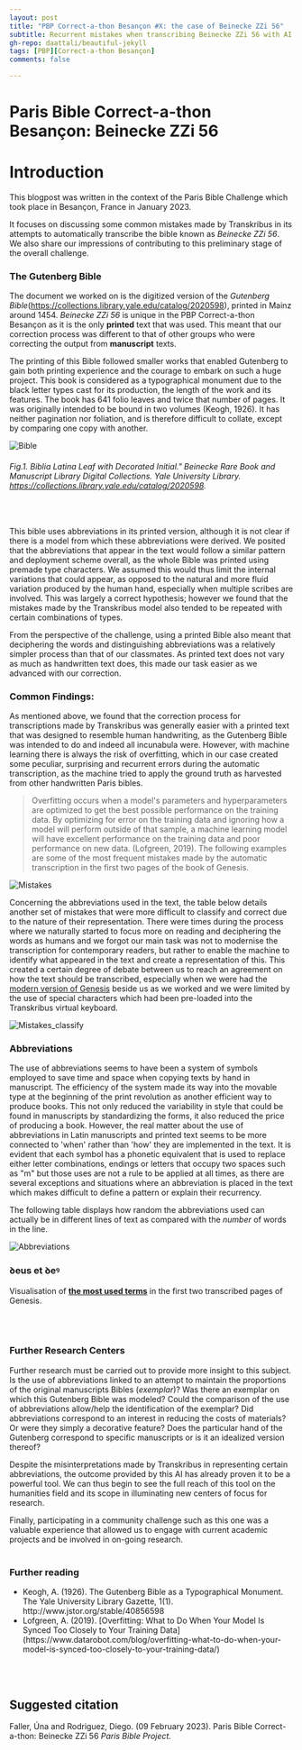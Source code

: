 ```yaml
---
layout: post
title: "PBP Correct-a-thon Besançon #X: the case of Beinecke ZZi 56"
subtitle: Recurrent mistakes when transcribing Beinecke ZZi 56 with AI.
gh-repo: daattali/beautiful-jekyll
tags: [PBP][Correct-a-thon Besançon]
comments: false

---
```


<base target="_blank"> 

# **Paris Bible Correct-a-thon Besançon:  Beinecke ZZi 56**

# Introduction

This blogpost was written in the context of the Paris Bible Challenge which took place in Besançon, France in January 2023. 

It focuses on discussing some common mistakes made by Transkribus  in its attempts to automatically transcribe the bible known as _Beinecke ZZi 56_. We also share our impressions of contributing to this preliminary stage of the overall challenge. 


### **The Gutenberg Bible**

The document we worked on is the digitized version of the _Gutenberg Bible_(https://collections.library.yale.edu/catalog/2020598), printed in Mainz around 1454. _Beinecke ZZi 56_ is unique in the PBP Correct-a-thon Besançon as it is the only **printed** text that was used. This meant that our correction process was different to that of other groups who were correcting the output from **manuscript** texts. 

The printing of this Bible followed smaller works that enabled Gutenberg to gain both printing experience and the courage to embark on such a huge project. This book is considered as a typographical monument due to the black letter types cast for its production, the length of the work and its features. The book has 641 folio leaves and twice that number of pages. It was originally intended to be bound in two volumes (Keogh, 1926). It has neither pagination nor foliation, and is therefore difficult to collate, except by comparing one copy with another. 
<br>

![Bible](/asset/PBP_BeineckeZZi56_Fig1.jpg)
###### Fig.1. Biblia Latina Leaf with Decorated Initial." Beinecke Rare Book and Manuscript Library Digital Collections. Yale University Library. https://collections.library.yale.edu/catalog/2020598.

<br>

This bible uses abbreviations in its printed version, although it is not clear if there is a model from which these abbreviations were derived. We posited that the abbreviations that appear in the text would follow a similar pattern and deployment scheme overall, as the whole Bible was printed using premade type characters. We assumed this would thus limit the internal variations that could appear, as opposed to the natural and more fluid variation produced by the human hand, especially when multiple scribes are involved. This was largely a correct hypothesis; however we found that the mistakes made by the Transkribus model  also tended to be repeated with certain combinations of types. 

From the perspective of the challenge, using a printed Bible also meant that deciphering the words and distinguishing abbreviations was a relatively simpler process than that of our classmates. As printed text does not vary as much as handwritten text does, this made our task easier as we advanced with our correction. 

### **Common Findings**: 

As mentioned above, we found that the correction process for transcriptions made by Transkribus was generally easier with a printed text that was designed to resemble human handwriting, as the Gutenberg Bible was intended to do and indeed all incunabula were. 
However, with machine learning there is always the risk of overfitting, which in our case created some peculiar, surprising and recurrent errors during the automatic transcription, as the machine tried to apply the ground truth as harvested from other handwritten Paris bibles.

>Overfitting occurs when a model's parameters and hyperparameters are optimized to get the best possible performance on the training data. By optimizing for error on the training data and ignoring how a model will perform outside of that sample, a machine learning model will have excellent performance on the training data and poor performance on new data. (Lofgreen, 2019). The following examples are some of the most frequent mistakes made by the automatic transcription in the first two pages of the book of Genesis. <br>

![Mistakes](/asset/PBP_BeineckeZZi56_Fig2.jpg)

Concerning the abbreviations used in the text, the table below details another set of mistakes that were more difficult to classify and correct due to the nature of their representation. There were times during the process where we naturally started to focus more on reading and deciphering the words as humans and we forgot our main task was not to modernise the transcription for contemporary readers, but rather to enable the machine to identify what appeared in the text and create a representation of this. This created a certain degree of debate between us to reach an agreement on how the text should be transcribed, especially when we were had the [modern version of Genesis](http://www.thelatinlibrary.com/bible/genesis.shtml) beside us as we worked and we were limited by the use of special characters which had been pre-loaded into the Transkribus virtual keyboard.

![Mistakes_classify](/asset/PBP_BeineckeZZi56_Fig3.jpg)


### Abbreviations 

The use of abbreviations seems to have been a system of symbols employed to save time and space when copying texts by hand in manuscript. The efficiency of the system made its way into the movable type at the beginning of the print revolution as another efficient way to produce books. This not only reduced the variability in style that could be found in manuscripts by standardizing the forms, it also reduced the price of producing a book. However, the real matter about the use of abbreviations in Latin manuscripts and printed text seems to be more connected to 'when' rather than 'how' they are implemented in the text. It is evident that each symbol has a phonetic equivalent that is used to replace either letter combinations, endings or letters that occupy two spaces such as "m" but those uses are not a rule to be applied at all times, as there are several exceptions and situations where an abbreviation is placed in the text which makes difficult to define a pattern or explain their recurrency. 

The following table displays how random the abbreviations used can actually be in different lines of text as compared with the _number_ of words in the line. 

![Abbreviations](/asset/PBP_BeineckeZZi56_Fig4.jpg)




### **ꝺeus et ꝺeꝰ**

Visualisation of [**the most used terms**](https://voyant-tools.org/?corpus=3d94fe99a9826e89496c0ae5109fbf70&panels=cirrus,termsberry,trends,summary,correlations) in the first two transcribed pages of Genesis. 

<br>
<br>

### **Further Research Centers**
Further research must be carried out to provide more insight to this subject. Is the use of abbreviations linked to an attempt to maintain the proportions of the original manuscripts Bibles (*exemplar*)? Was there an exemplar on which this Gutenberg Bible was modeled? Could the comparison of the use of abbreviations allow/help the identification of the exemplar? Did abbreviations correspond to an interest in reducing the costs of materials? Or were they simply a decorative feature? Does the particular hand of the Gutenberg correspond to specific manuscripts or is it an idealized version thereof? 

Despite the misinterpretations made by Transkribus in representing certain abbreviations, the outcome provided by this AI has already proven it to be a powerful tool. We can thus begin to see the full reach of this tool on the humanities field and its scope in illuminating new centers of focus for research.

Finally, participating in a community challenge such as this one was a valuable experience that allowed us to engage with current academic projects and be involved in on-going research.
<br>
<br>

### **Further reading**
<ul>
<li>Keogh, A. (1926). The Gutenberg Bible as a Typographical Monument. The Yale University Library Gazette, 1(1). http://www.jstor.org/stable/40856598

<li>Lofgreen, A. (2019). [Overfitting: What to Do When Your Model Is Synced Too Closely to Your Training Data]
(https://www.datarobot.com/blog/overfitting-what-to-do-when-your-model-is-synced-too-closely-to-your-training-data/)

</li>
</ul>
<br>
<br>

## **Suggested citation**
Faller, Úna and Rodriguez, Diego. (09 February 2023). Paris Bible Correct-a-thon: Beinecke ZZi 56 *Paris Bible Project.*

